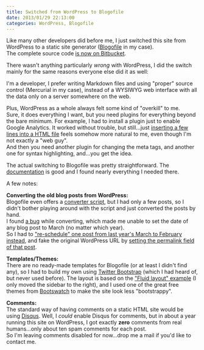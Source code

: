 ```yaml
---
title: Switched from WordPress to Blogofile
date: 2013/01/29 22:13:00
categories: WordPress, Blogofile
---
```


Like many other developers did before me, I just switched this site from WordPress to a static site generator ([Blogofile](http://www.blogofile.com/) in my case).  
The complete source code [is now on Bitbucket](https://bitbucket.org/christianspecht/blog).

There wasn't anything particularly *wrong* with WordPress, I did the switch mainly for the same reasons everyone else did it as well:

I'm a developer, I prefer writing Markdown files and using "proper" source control (Mercurial in my case), instead of a WYSIWYG web interface with all the data only on a server somewhere on the web.

Plus, WordPress as a whole always felt some kind of "overkill" to me.  
Sure, it does everything I want, but you need plugins for everything beyond the bare minimum. For example, I had to install a plugin just to enable Google Analytics. It worked without trouble, but still...just [inserting a few lines into a HTML file](https://bitbucket.org/christianspecht/blog/commits/32cfb72c9cb2df01341e7614172cfa73ea6928c0) feels somehow more natural to me, even though I'm not exactly a "web guy".  
And then you need another plugin for changing the meta tags, and another one for syntax highlighting, and...you get the idea.

The actual switching to Blogofile was pretty straightforward. The [documentation](http://docs.blogofile.com/) is good and I found nearly everything I needed there.

A few notes:

**Converting the old blog posts from WordPress:**  
Blogofile even offers a [converter script](http://docs.blogofile.com/en/latest/migrating_blogs.html#posts), but I had only a few posts, so I didn't bother playing around with the script and just converted the posts by hand.  
I found [a bug](https://github.com/EnigmaCurry/blogofile/issues/141) while converting, which made me unable to set the date of any blog post to March (no matter which year).  
So I had to ["re-schedule" one post from last year's March to February instead](https://bitbucket.org/christianspecht/blog/commits/7d679e36cdf960596c477435f758a184fdda3e8f), and fake the original WordPress URL by [setting the permalink field of that post](https://bitbucket.org/christianspecht/blog/commits/c5246607b5f6c5b46be8f70aa4480dfee8c12d37).

**Templates/Themes:**  
There are no ready-made templates for Blogofile (or at least I didn't find any), so I had to build my own using [Twitter Bootstrap](http://twitter.github.com/bootstrap/) (which I had heard of, but never used before). The layout is based on the ["Fluid layout" example](http://twitter.github.com/bootstrap/examples/fluid.html) (I only moved the sidebar to the right), and I used one of the great free themes from [Bootswatch](http://bootswatch.com/) to make the site look less "bootstrappy".

**Comments:**  
The standard way of having comments on a static HTML site would be using [Disqus](http://disqus.com/). Well, I *could* enable Disqus for comments, but in about a year running this site on WordPress, I got exactly **zero** comments from real humans...only about ten spam comments for each post.  
So I'm leaving comments disabled for now...drop me a mail if you'd like to contact me.

